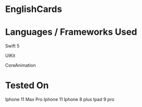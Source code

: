 # EnglishCards

# Languages / Frameworks Used

Swift 5

UIKit

CoreAnimation

# Tested On

Iphone 11 Max Pro
Iphone 11
Iphone 8 plus
Ipad 9 pro
